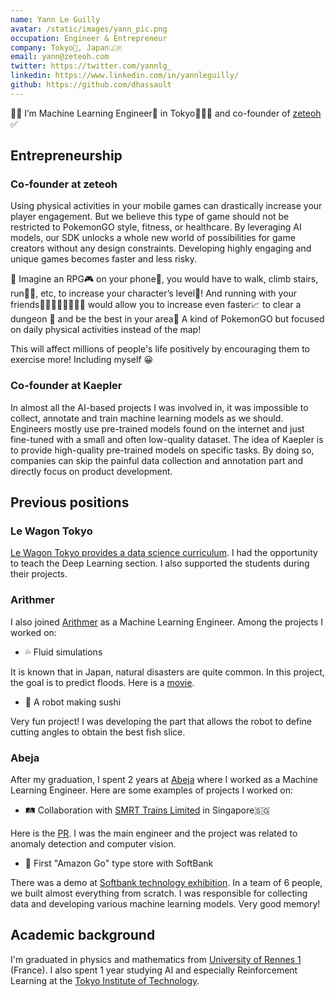 ```yaml
---
name: Yann Le Guilly
avatar: /static/images/yann_pic.png
occupation: Engineer & Entrepreneur
company: Tokyo🗼, Japan🇯🇵
email: yann@zeteoh.com
twitter: https://twitter.com/yannlg_
linkedin: https://www.linkedin.com/in/yannleguilly/
github: https://github.com/dhassault
---
```


🙇‍♂️ I’m Machine Learning Engineer🤖 in Tokyo🗼🇯🇵 and co-founder of [zeteoh](https://www.zeteoh.com) ✅

## Entrepreneurship

### Co-founder at zeteoh

Using physical activities in your mobile games can drastically increase your player engagement. But we believe this type of game should not be restricted to PokemonGO style, fitness, or healthcare. By leveraging AI models, our SDK unlocks a whole new world of possibilities for game creators without any design constraints. Developing highly engaging and unique games becomes faster and less risky.

🤔 Imagine an RPG🎮 on your phone📲, you would have to walk, climb stairs, run🏃‍♀️, etc, to increase your character’s level💪! And running with your friends🏃🏽‍♂️🏃🏽‍♂️🏃‍♀️ would allow you to increase even faster📈 to clear a dungeon 🦑 and be the best in your area🌇 A kind of PokemonGO but focused on daily physical activities instead of the map!

This will affect millions of people's life positively by encouraging them to exercise more! Including myself 😀

### Co-founder at Kaepler

In almost all the AI-based projects I was involved in, it was impossible to collect, annotate and train machine learning models as we should. Engineers mostly use pre-trained models found on the internet and just fine-tuned with a small and often low-quality dataset. The idea of Kaepler is to provide high-quality pre-trained models on specific tasks. By doing so, companies can skip the painful data collection and annotation part and directly focus on product development.

## Previous positions

### Le Wagon Tokyo

[Le Wagon Tokyo provides a data science curriculum](https://www.lewagon.com/tokyo/data-science-course/full-time). I had the opportunity to teach the Deep Learning section. I also supported the students during their projects.

### Arithmer

I also joined [Arithmer](https://www.arithmer.co.jp/) as a Machine Learning Engineer.
Among the projects I worked on:

- 💦 Fluid simulations

It is known that in Japan, natural disasters are quite common. In this project, the goal is to predict floods. Here is a [movie](https://www.arithmer.co.jp/?wix-vod-video-id=d776b9203d334a53b4132da459cf201d&wix-vod-comp-id=comp-kok3huko).

- 🍣 A robot making sushi

Very fun project! I was developing the part that allows the robot to define cutting angles to obtain the best fish slice.

### Abeja

After my graduation, I spent 2 years at [Abeja](https://abejainc.com) where I worked as a Machine Learning Engineer.
Here are some examples of projects I worked on:

- 🛤 Collaboration with [SMRT Trains Limited](https://www.smrttrains.com.sg/) in Singapore🇸🇬

Here is the [PR](https://abejainc.com/en/news/article/20190226-385). I was the main engineer and the project was related to anomaly detection and computer vision.

- 🛒 First "Amazon Go" type store with SoftBank

There was a demo at [Softbank technology exhibition](https://robotstart.info/2018/07/23/sbw-ms-01.html).
In a team of 6 people, we built almost everything from scratch. I was responsible for collecting data and developing various machine learning models. Very good memory!

## Academic background

I'm graduated in physics and mathematics from [University of Rennes 1](https://irmar.univ-rennes1.fr/en/laboratory) (France). I also spent 1 year studying AI and especially Reinforcement Learning at the [Tokyo Institute of Technology](https://www.titech.ac.jp).
